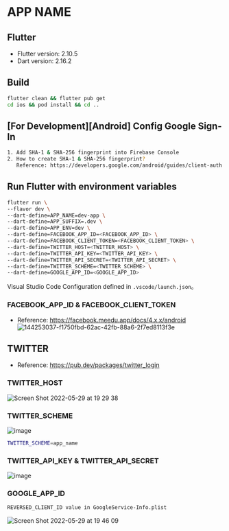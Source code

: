 # APP NAME

## Flutter

- Flutter version: 2.10.5
- Dart version: 2.16.2

## Build

```sh
flutter clean && flutter pub get
cd ios && pod install && cd ..
```

## [For Development][Android] Config Google Sign-In

```sh
1. Add SHA-1 & SHA-256 fingerprint into Firebase Console
2. How to create SHA-1 & SHA-256 fingerprint?
   Reference: https://developers.google.com/android/guides/client-auth
```

## Run Flutter with environment variables

```sh
flutter run \
--flavor dev \
--dart-define=APP_NAME=dev-app \
--dart-define=APP_SUFFIX=.dev \
--dart-define=APP_ENV=dev \
--dart-define=FACEBOOK_APP_ID=<FACEBOOK_APP_ID> \
--dart-define=FACEBOOK_CLIENT_TOKEN=<FACEBOOK_CLIENT_TOKEN> \
--dart-define=TWITTER_HOST=<TWITTER_HOST> \
--dart-define=TWITTER_API_KEY=<TWITTER_API_KEY> \
--dart-define=TWITTER_API_SECRET=<TWITTER_API_SECRET> \
--dart-define=TWITTER_SCHEME=<TWITTER_SCHEME> \
--dart-define=GOOGLE_APP_ID=<GOOGLE_APP_ID>
```

Visual Studio Code Configuration defined in `.vscode/launch.json`。


### FACEBOOK_APP_ID & FACEBOOK_CLIENT_TOKEN
- Reference: https://facebook.meedu.app/docs/4.x.x/android
![144253037-f1750fbd-62ac-42fb-88a6-2f7ed8113f3e](https://user-images.githubusercontent.com/40752908/170867916-d6bf66e6-844a-40fb-b1e1-e0f9fb348179.png)


## TWITTER
- Reference: https://pub.dev/packages/twitter_login
### TWITTER_HOST
![Screen Shot 2022-05-29 at 19 29 38](https://user-images.githubusercontent.com/40752908/170868463-4f18c14c-943c-40e0-b7ad-bdcdcb79d0cf.png)


### TWITTER_SCHEME
![image](https://user-images.githubusercontent.com/40752908/170868795-7a882704-3089-498b-ab93-6ec438489487.png)
```sh
TWITTER_SCHEME=app_name
```


### TWITTER_API_KEY & TWITTER_API_SECRET
![image](https://user-images.githubusercontent.com/40752908/170869063-edfdc75f-1ac5-4ad8-afdc-bb9c28b29192.png)


### GOOGLE_APP_ID
```sh
REVERSED_CLIENT_ID value in GoogleService-Info.plist
```

![Screen Shot 2022-05-29 at 19 46 09](https://user-images.githubusercontent.com/40752908/170869281-0bc1ee66-cfe3-433c-81c1-529beb277457.png)




